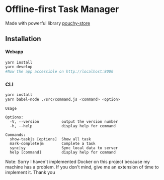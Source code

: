 # Offline-first Task Manager

Made with powerful library [pouchy-store](https://choosealicense.com/licenses/mit/)

## Installation

#### Webapp

```bash
yarn install
yarn develop
#Now the app accessible on http://localhost:8000
```

### CLI

```bash
yarn install
yarn babel-node ./src/command.js <command> <option>
```

```
Usage

Options:
  -V, --version          output the version number
  -h, --help             display help for command

Commands:
  show-task|s [options]  Show all task
  mark-complete|m        Complete a task
  sync|sy                Sync local data to server
  help [command]         display help for command
```

Note: Sorry I haven't implemented Docker on this project because my machine has a problem. If you don't mind, give me an extension of time to implement it. Thank you

